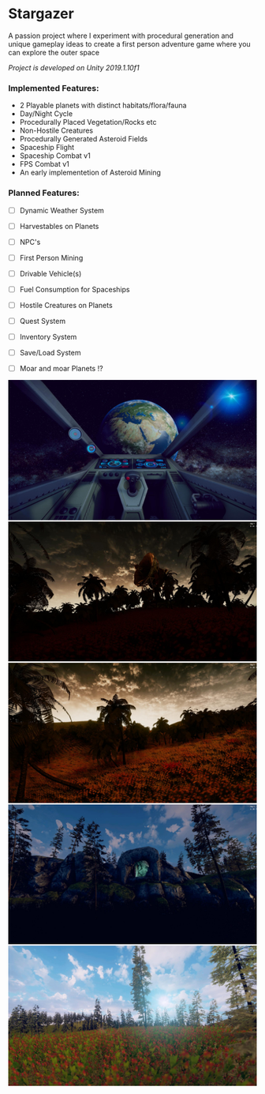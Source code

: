 # Stargazer
A passion project where I experiment with procedural generation and unique gameplay ideas to create a first person adventure game where you can explore the outer space

*Project is developed on Unity 2019.1.10f1* 

### **Implemented Features:** 
- 2 Playable planets with distinct habitats/flora/fauna 
- Day/Night Cycle 
- Procedurally Placed Vegetation/Rocks etc 
- Non-Hostile Creatures 
- Procedurally Generated Asteroid Fields 
- Spaceship Flight
- Spaceship Combat v1
- FPS Combat v1
- An early implementetion of Asteroid Mining

### **Planned Features:**
- [ ] Dynamic Weather System
- [ ] Harvestables on Planets
- [ ] NPC's
- [ ] First Person Mining
- [ ] Drivable Vehicle(s) 
- [ ] Fuel Consumption for Spaceships
- [ ] Hostile Creatures on Planets
- [ ] Quest System
- [ ] Inventory System
- [ ] Save/Load System
- [ ] Moar and moar Planets !?


![screenshot](https://github.com/Solideizer/Stargazer/blob/master/Screenshots/123123.jpg)
![screenshot](https://github.com/Solideizer/Stargazer/blob/master/Screenshots/image_00042019-12-29.jpg)
![screenshot](https://github.com/Solideizer/Stargazer/blob/master/Screenshots/asdas.jpg)
![screenshot](https://github.com/Solideizer/Stargazer/blob/master/Screenshots/aaaaaaaaa.jpg)
![screenshot](https://github.com/Solideizer/Stargazer/blob/master/Screenshots/ert.jpg)
